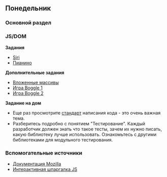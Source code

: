 ## Понедельник

### Основной раздел
### JS/DOM

**Задания**
- [Siri](../../../../core-js-base-siri)
- [Пианино](../../../../core-js-base-piano)


**Дополнительные задания**
- [Вложенные массивы](../../../../core-js-nested-arrays)
- [Игра Boggle 1](../../../../extra-nested-arrays-boggle-1-board-generation)
- [Игра Boggle 2](../../../../extra-nested-arrays-boggle-2-word-checker)

**Задание на дом**
- Еще раз просмотрите [стандарт](https://github.com/leonidlebedev/javascript-airbnb) написания кода - это очень важная тема. 
- Разберитесь подробно с понятием "Тестирование". Каждый разработчик должен знать что такое тесты, зачем их нужно писать, какую библиотеку лучше использовать. Ознакомьтесь с другими библиотеками для модульного тестирования.

### Вспомогательные источники

- [Документация Mozilla](https://developer.mozilla.org/ru/docs/Web/JavaScript)
- [Интерактивная шпаргалка JS](https://htmlcheatsheet.com/js)
